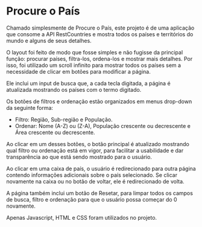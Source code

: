 # Procure o País

Chamado simplesmente de Procure o País, este projeto é de uma aplicação que consome a API RestCountries e mostra todos os países e territórios do mundo e alguns de seus detalhes.

O layout foi feito de modo que fosse simples e não fugisse da principal função: procurar países, filtra-los, ordena-los e mostrar mais detalhes. Por isso, foi utilizado um scroll infinito para mostrar todos os países sem a necessidade de clicar em botões para modificar a página.

Ele inclui um input de busca que, a cada tecla digitada, a página é atualizada mostrando os países com o termo digitado.

Os botões de filtros e ordenação estão organizados em menus drop-down da seguinte forma:
- Filtro: Região, Sub-região e População.
- Ordenar: Nome (A-Z) ou (Z-A), População crescente ou decrescente e Área crescente ou decrescente.

Ao clicar em um desses botões, o botão principal é atualizado mostrando qual filtro ou ordenação está em vigor, para facilitar a usabilidade e dar transparência ao que está sendo mostrado para o usuário.

Ao clicar em uma caixa de país, o usuário é redirecionado para outra página contendo informações adicionais sobre o país selecionado. Se clicar novamente na caixa ou no botão de voltar, ele é redirecionado de volta.

A página também inclui um botão de Resetar, para limpar todos os campos de busca, filtro e ordenação para que o usuário possa começar do 0 novamente.

Apenas Javascript, HTML e CSS foram utilizados no projeto.
